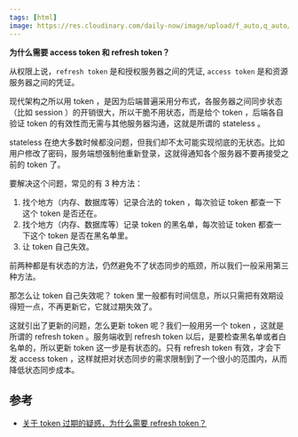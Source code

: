 ```yaml
---
tags: [html]
image: https://res.cloudinary.com/daily-now/image/upload/f_auto,q_auto/v1/posts/0d0e851dfeb4b5754c0db81529fe7d2a?_a=AQAEufR
---
```


**为什么需要 access token 和 refresh token？**

从权限上说，`refresh token` 是和授权服务器之间的凭证, `access token` 是和资源服务器之间的凭证。

现代架构之所以用 token ，是因为后端普遍采用分布式，各服务器之间同步状态（比如 session ）的开销很大，所以干脆不用状态，而是给个 token ，后端各自验证 token 的有效性而无需与其他服务器沟通，这就是所谓的 stateless 。

stateless 在绝大多数时候都没问题，但我们却不太可能实现彻底的无状态。比如用户修改了密码，服务端想强制他重新登录，这就得通知各个服务器不要再接受之前的 token 了。

要解决这个问题，常见的有 3 种方法：

1. 找个地方（内存、数据库等）记录合法的 token ，每次验证 token 都查一下这个 token 是否还在。
2. 找个地方（内存、数据库等）记录 token 的黑名单，每次验证 token 都查一下这个 token 是否在黑名单里。
3. 让 token 自己失效。

前两种都是有状态的方法，仍然避免不了状态同步的瓶颈，所以我们一般采用第三种方法。

那怎么让 token 自己失效呢？ token 里一般都有时间信息，所以只需把有效期设得短一点，不再更新它，它就过期失效了。

这就引出了更新的问题，怎么更新 token 呢？我们一般用另一个 token ，这就是所谓的 refresh token 。服务端收到 refresh token 以后，是要检查黑名单或者白名单的，所以更新 token 这一步是有状态的。只有 refresh token 有效，才会下发 access token ，这样就把对状态同步的需求限制到了一个很小的范围内，从而降低状态同步成本。

## 参考

- [关于 token 过期的疑惑，为什么需要 refresh token？](https://v2ex.com/t/820927)
